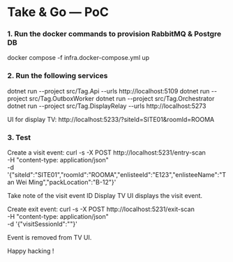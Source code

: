 # Take & Go — PoC

### 1. Run the docker commands to provision RabbitMQ & Postgre DB
docker compose -f infra.docker-compose.yml up

### 2. Run the following services
dotnet run --project src/Tag.Api --urls http://localhost:5109
dotnet run --project src/Tag.OutboxWorker
dotnet run --project src/Tag.Orchestrator
dotnet run --project src/Tag.DisplayRelay --urls http://localhost:5273

UI for display TV: http://localhost:5233/?siteId=SITE01&roomId=ROOMA


### 3. Test
Create a visit event:
curl -s -X POST http://localhost:5231/entry-scan \
  -H "content-type: application/json" \
  -d '{"siteId":"SITE01","roomId":"ROOMA","enlisteeId":"E123","enlisteeName":"Tan Wei Ming","packLocation":"B-12"}'

Take note of the visit event ID <VSID>
Display TV UI displays the visit event.

Create exit event:
curl -s -X POST http://localhost:5231/exit-scan \
  -H "content-type: application/json" \
  -d '{"visitSessionId":"<VSID>"}'

Event is removed from TV UI.

Happy hacking !

